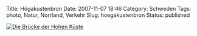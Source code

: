 Title: Högakustenbron
Date: 2007-11-07 18:46
Category: Schweden
Tags: photo, Natur, Norrland, Verkehr
Slug: hoegakustenbron
Status: published

[![Die Brücke der Hohen
Küste](/pic/hogkustbron_s.jpg "Die Brücke der Hohen Küste")](/pic/hogkustbron_l.jpg)

